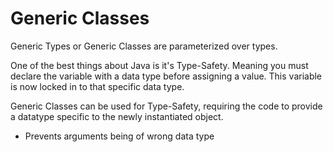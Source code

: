 # Generic Classes

Generic Types or Generic Classes are parameterized over types.



One of the best things about Java is it's Type-Safety. Meaning you must declare the
variable with a data type before assigning a value. This variable is now locked in to 
that specific data type.

Generic Classes can be used for Type-Safety, requiring the code to provide a datatype specific to the newly instantiated object. 

- Prevents arguments being of wrong data type